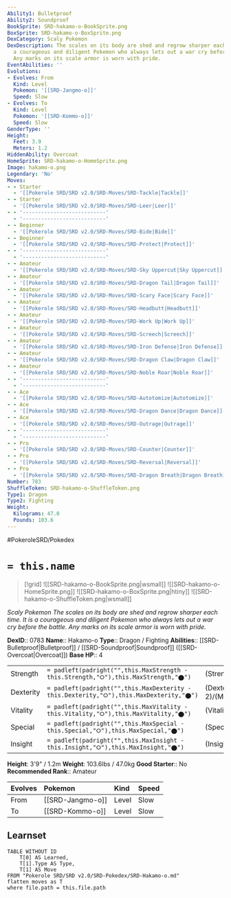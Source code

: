 ```yaml
---
Ability1: Bulletproof
Ability2: Soundproof
BookSprite: SRD-hakamo-o-BookSprite.png
BoxSprite: SRD-hakamo-o-BoxSprite.png
DexCategory: Scaly Pokemon
DexDescription: The scales on its body are shed and regrow sharper each time. It is
  a courageous and diligent Pokemon who always lets out a war cry before the battle.
  Any marks on its scale armor is worn with pride.
EventAbilities: ''
Evolutions:
- Evolves: From
  Kind: Level
  Pokemon: '[[SRD-Jangmo-o]]'
  Speed: Slow
- Evolves: To
  Kind: Level
  Pokemon: '[[SRD-Kommo-o]]'
  Speed: Slow
GenderType: ''
Height:
  Feet: 3.9
  Meters: 1.2
HiddenAbility: Overcoat
HomeSprite: SRD-hakamo-o-HomeSprite.png
Image: hakamo-o.png
Legendary: 'No'
Moves:
- - Starter
  - '[[Pokerole SRD/SRD v2.0/SRD-Moves/SRD-Tackle|Tackle]]'
- - Starter
  - '[[Pokerole SRD/SRD v2.0/SRD-Moves/SRD-Leer|Leer]]'
- - '---------------------------'
  - '---------------------------'
- - Beginner
  - '[[Pokerole SRD/SRD v2.0/SRD-Moves/SRD-Bide|Bide]]'
- - Beginner
  - '[[Pokerole SRD/SRD v2.0/SRD-Moves/SRD-Protect|Protect]]'
- - '---------------------------'
  - '---------------------------'
- - Amateur
  - '[[Pokerole SRD/SRD v2.0/SRD-Moves/SRD-Sky Uppercut|Sky Uppercut]]'
- - Amateur
  - '[[Pokerole SRD/SRD v2.0/SRD-Moves/SRD-Dragon Tail|Dragon Tail]]'
- - Amateur
  - '[[Pokerole SRD/SRD v2.0/SRD-Moves/SRD-Scary Face|Scary Face]]'
- - Amateur
  - '[[Pokerole SRD/SRD v2.0/SRD-Moves/SRD-Headbutt|Headbutt]]'
- - Amateur
  - '[[Pokerole SRD/SRD v2.0/SRD-Moves/SRD-Work Up|Work Up]]'
- - Amateur
  - '[[Pokerole SRD/SRD v2.0/SRD-Moves/SRD-Screech|Screech]]'
- - Amateur
  - '[[Pokerole SRD/SRD v2.0/SRD-Moves/SRD-Iron Defense|Iron Defense]]'
- - Amateur
  - '[[Pokerole SRD/SRD v2.0/SRD-Moves/SRD-Dragon Claw|Dragon Claw]]'
- - Amateur
  - '[[Pokerole SRD/SRD v2.0/SRD-Moves/SRD-Noble Roar|Noble Roar]]'
- - '---------------------------'
  - '---------------------------'
- - Ace
  - '[[Pokerole SRD/SRD v2.0/SRD-Moves/SRD-Autotomize|Autotomize]]'
- - Ace
  - '[[Pokerole SRD/SRD v2.0/SRD-Moves/SRD-Dragon Dance|Dragon Dance]]'
- - Ace
  - '[[Pokerole SRD/SRD v2.0/SRD-Moves/SRD-Outrage|Outrage]]'
- - '---------------------------'
  - '---------------------------'
- - Pro
  - '[[Pokerole SRD/SRD v2.0/SRD-Moves/SRD-Counter|Counter]]'
- - Pro
  - '[[Pokerole SRD/SRD v2.0/SRD-Moves/SRD-Reversal|Reversal]]'
- - Pro
  - '[[Pokerole SRD/SRD v2.0/SRD-Moves/SRD-Dragon Breath|Dragon Breath]]'
Number: 783
ShuffleToken: SRD-hakamo-o-ShuffleToken.png
Type1: Dragon
Type2: Fighting
Weight:
  Kilograms: 47.0
  Pounds: 103.6
---
```


#PokeroleSRD/Pokedex

# `= this.name`

> [!grid]
> ![[SRD-hakamo-o-BookSprite.png|wsmall]]
> ![[SRD-hakamo-o-HomeSprite.png]]
> ![[SRD-hakamo-o-BoxSprite.png|htiny]]
> ![[SRD-hakamo-o-ShuffleToken.png|wsmall]]


*Scaly Pokemon*
*The scales on its body are shed and regrow sharper each time. It is a courageous and diligent Pokemon who always lets out a war cry before the battle. Any marks on its scale armor is worn with pride.*

**DexID**:: 0783
**Name**:: Hakamo-o
**Type**:: Dragon / Fighting
**Abilities**:: [[SRD-Bulletproof|Bulletproof]] / [[SRD-Soundproof|Soundproof]] ([[SRD-Overcoat|Overcoat]])
**Base HP**:: 4

|           |                                                                                        |                                          |
| --------- | -------------------------------------------------------------------------------------- | ---------------------------------------- |
| Strength  | `= padleft(padright("",this.MaxStrength - this.Strength,"⭘"),this.MaxStrength,"⬤")`    | (Strength::2)/(MaxStrength::5)   |
| Dexterity | `= padleft(padright("",this.MaxDexterity - this.Dexterity,"⭘"),this.MaxDexterity,"⬤")` | (Dexterity:: 2)/(MaxDexterity::4) |
| Vitality  | `= padleft(padright("",this.MaxVitality - this.Vitality,"⭘"),this.MaxVitality,"⬤")`    | (Vitality::2)/(MaxVitality::5)   |
| Special   | `= padleft(padright("",this.MaxSpecial - this.Special,"⭘"),this.MaxSpecial,"⬤")`       | (Special::2)/(MaxSpecial::4)     |
| Insight   | `= padleft(padright("",this.MaxInsight - this.Insight,"⭘"),this.MaxInsight,"⬤")`       | (Insight::2)/(MaxInsight::5)     |

**Height**: 3'9" / 1.2m
**Weight**: 103.6lbs / 47.0kg
**Good Starter**:: No
**Recommended Rank**:: Amateur

| Evolves   | Pokemon          | Kind   | Speed   |
|:----------|:-----------------|:-------|:--------|
| From      | [[SRD-Jangmo-o]] | Level  | Slow    |
| To        | [[SRD-Kommo-o]]  | Level  | Slow    |

## Learnset

```dataview
TABLE WITHOUT ID
    T[0] AS Learned,
    T[1].Type AS Type,
    T[1] AS Move
FROM "Pokerole SRD/SRD v2.0/SRD-Pokedex/SRD-Hakamo-o.md"
flatten moves as T
where file.path = this.file.path
```

